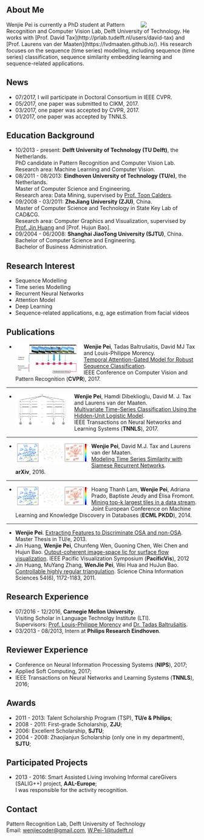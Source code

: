 ## About Me

<img align="right" width='150' src="wenjie3.png">
Wenjie Pei is currently a PhD student at Pattern Recognition and Computer Vision Lab, Delft University of Technology. He works with [Prof. David Tax](http://prlab.tudelft.nl/users/david-tax) and [Prof. Laurens van der Maaten](https://lvdmaaten.github.io/). His research focuses on the sequence (time series) modelling, including sequence (time series) classification, sequence similarity embedding learning and sequence-related applications. 

## News
* 07/2017, I will participate in Doctoral Consortium in IEEE CVPR.
* 05/2017, one paper was submitted to CIKM, 2017.
* 03/2017, one paper was accepted by CVPR, 2017.
* 01/2017, one paper was accepted by TNNLS.

## Education Background
* 10/2013 - present: __Delft University of Technology (TU Delft)__, the Netherlands.  
  PhD candidate in Pattern Recognition and Computer Vision Lab.  
  Research area: Machine Learning and Computer Vision.
* 08/2011 - 08/2013: __Eindhoven University of Technology (TU/e)__, the Netherlands.  
  Master of Computer Science and Engineering.  
  Research area: Data Mining, supervised by [Prof. Toon Calders](http://cs.ulb.ac.be/members/tcalders/doku.php).
* 09/2008 - 03/2011: __ZheJiang University (ZJU)__, China.  
  Master of Computer Science and Technology in State Key Lab of CAD&CG.  
  Research area: Computer Graphics and Visualization, supervised by [Prof. Jin Huang](http://www.cad.zju.edu.cn/home/hj/index.xml) and [Prof. Hujun Bao].
* 09/2004 - 06/2008: __Shanghai JiaoTong University (SJTU)__, China.  
  Bachelor of Computer Science and Engineering.  
 Bachelor of Business Administration.

## Research Interest
- Sequence Modelling
- Time series Modelling
- Recurrent Neural Networks
- Attention Model
- Deep Learning
- Sequence-related applications, e.g, age estimation from facial videos

## Publications 

- <img align="left" width="180" src="publication/TAGM.png">__Wenjie Pei__, Tadas Baltrušaitis, David MJ Tax and Louis-Philippe Morency.  
[Temporal Attention-Gated Model for Robust Sequence Classification](https://arxiv.org/pdf/1612.00385.pdf).  
IEEE Conference on Computer Vision and Pattern Recognition (__CVPR__), 2017.  

------------------------------------------------------------------------------------------------------------------------------
- <img align="left" width="155" src="publication/HULM.png">__Wenjie Pei__, Hamdi Dibeklioglu, David M. J. Tax and Laurens van der Maaten.  
        [Multivariate Time-Series Classification Using the Hidden-Unit Logistic Model](http://ieeexplore.ieee.org/abstract/document/7835652/).  
        IEEE Transactions on Neural Networks and Learning Systems (__TNNLS__), 2017.   

------------------------------------------------------------------------------------------------------------------------------
- <img align="left" width="200" src="publication/SRN.png">__Wenjie Pei__, David M.J. Tax and Laurens van der Maaten.  
[Modeling Time Series Similarity with Siamese Recurrent Networks](https://arxiv.org/pdf/1603.04713.pdf).  
      __arXiv__, 2016.  
      
------------------------------------------------------------------------------------------------------------------------------
- <img align="left" width="200" src="publication/SRN.png">Hoang Thanh Lam, __Wenjie Pei__, Adriana Prado, Baptiste Jeudy and Élisa Fromont.  
[Mining top-k largest tiles in a data stream](https://hal.archives-ouvertes.fr/hal-01011374/file/tile.pdf).  
Joint European Conference on Machine Learning and Knowledge Discovery in Databases (__ECML PKDD__), 2014.  

------------------------------------------------------------------------------------------------------------------------------
- __Wenjie Pei__. [Extracting Features to Discriminate OSA and non-OSA](https://pure.tue.nl/ws/files/46941503/760935-1.pdf). Master Thesis in TU/e, 2013.
- Jin Huang, __Wenjie Pei__, Chunfeng Wen, Guoning Chen, Wei Chen and Hujun Bao. [Output-coherent image-space lic for surface flow visualization](https://pdfs.semanticscholar.org/9c0a/d0b7cfa4cbd6d3341e5f8fcc2bfe991b6393.pdf). IEEE Pacific Visualization Symposium (__PacificVis__), 2012
- Jin Huang, MuYang Zhang, __WenJie Pei__, Wei Hua and HuJun Bao. [Controllable highly regular triangulation](http://ieeexplore.ieee.org/abstract/document/7325231/). Science China Information Sciences 54(6), 1172-1183, 2011.


## Research Experience
- 07/2016 - 12/2016, __Carnegie Mellon University__.  
  Visiting Scholar in Language Technolgy Institute (LTI).  
  Supervisors: [Prof. Louis-Philippe Morency](https://www.cs.cmu.edu/~morency/) and [Dr. Tadas Baltrušaitis](https://www.cl.cam.ac.uk/~tb346/).
- 03/2013 - 08/2013, Intern at __Philips Research Eindhoven__.

## Reviewer Experience
-  Conference on Neural Information Processing Systems (__NIPS__), 2017; 
- Applied Soft Computing, 2017;
- IEEE Transactions on Neural Networks and Learning Systems (__TNNLS__), 2016;

## Awards
- 2011 - 2013: Talent Scholarship Program (TSP), __TU/e & Philips__;
- 2008 - 2011: First-grade Scholarship, __ZJU__;
- 2006: Excellent Scholarship, __SJTU__;
- 2004 - 2008: Zhaojianjun Scholarship (only one in my department), __SJTU__;

## Participated Projects
- 2013 - 2016: Smart Assisted Living involving Informal careGivers (SALIG++) project, __AAL-Europe__;  
I was responsible for the activity recognition.

## Contact
Pattern Recognition Lab, Delft University of Technology  
Email: wenjiecoder@gmail.com, W.Pei-1@tudelft.nl

